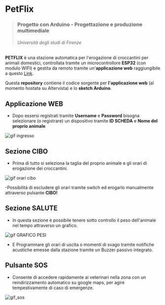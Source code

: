 # PetFlix
> ### Progetto con Arduino - Progettazione e produzione multimediale
> ###### Università degli studi di Firenze

**PETFLIX** è una stazione automatica per l'erogazione di croccantini per animali domestici, controllata tramite un microcontrollore **ESP32** (con modulo WIFI) e gestita da remoto tramite un'**applicazione web** raggiungibile a questo [Link](http://petflix.altervista.org "PETFLIX").

Questa **repository** contiene il codice sorgente per **l'applicazione web** (al momento hostata su Altervista) e lo **sketch Arduino**.

## Applicazione WEB
- Dopo essersi registrati tramite **Username** e **Password** bisogna selezionare (o registrare) un dispositivo tramite **ID SCHEDA** e **Nome del proprio animale** 

![gif ingresso](http://g.recordit.co/TpauFryWwc.gif)

## Sezione CIBO

- Prima di tutto si seleziona la taglia del proprio animale e gli orari di erogazione dei croccantini. 

![gif orari cibo](http://g.recordit.co/erkW5BQXeh.gif)

-Possibilità di escludere gli orari tramite switch ed erogarlo manualmente attraverso pulsante **CIBO!**

## Sezione SALUTE

- In questa sezione è possibile tenere sotto controllo il peso dell'animale nel tempo attraverso un grafico.

![gif GRAFICO PESI](http://g.recordit.co/dLEK2E2GmT.gif)

- E Programmare gli orari di uscita o momenti di svago tramite notifiche acustiche emesse dalla stazione tramite un Buzzer passivo integrato. 


## Pulsante SOS

- Consente di accedere rapidamente ai veterinari nella zona con un reindirizzamento automatico su google maps, per agire tempestivamente di caso di emergenze.

![gif_sos](http://g.recordit.co/8YjyAu1ro2.gif)

